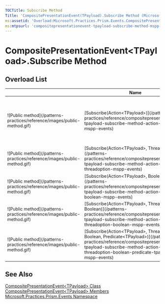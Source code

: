 ```yaml
---
TOCTitle: Subscribe Method
Title: 'CompositePresentationEvent(TPayload).Subscribe Method (Microsoft.Practices.Prism.Events)'
ms:assetid: 'Overload:Microsoft.Practices.Prism.Events.CompositePresentationEvent\`1.Subscribe'
ms:mtpsurl: 'compositepresentationevent-tpayload-subscribe-method-mspp-events.md'
---
```


# CompositePresentationEvent&lt;TPayload&gt;.Subscribe Method

## Overload List

<table>
<thead>
<tr class="header">
<th> </th>
<th>Name</th>
<th>Description</th>
</tr>
</thead>
<tbody>
<tr class="odd">
<td>![Public method](/patterns-practices/reference/images/public-method.gif)</td>
<td>[Subscribe(Action&lt;TPayload&gt;)](/patterns-practices/reference/compositepresentationevent-tpayload-subscribe-method-action-tpayload-mspp-events)</a></td>
<td><div class="summary">
Subscribes a delegate to an event that will be published on the PublisherThread. [CompositePresentationEvent&lt;TPayload&gt;](/patterns-practices/reference/compositepresentationevent-tpayload-class-mspp-events) will maintain a [WeakReference](http://msdn.microsoft.com/en-us/library/hbh8w2zd) to the target of the supplied action delegate.
</div></td>
</tr>
<tr class="even">
<td>![Public method](/patterns-practices/reference/images/public-method.gif)</td>
<td>[Subscribe(Action&lt;TPayload&gt;, ThreadOption)](/patterns-practices/reference/compositepresentationevent-tpayload-subscribe-method-action-tpayload-threadoption-mspp-events)</td>
<td><div class="summary">
Subscribes a delegate to an event. CompositePresentationEvent will maintain a [WeakReference](http://msdn.microsoft.com/en-us/library/hbh8w2zd) to the Target of the supplied action delegate.
</div></td>
</tr>
<tr class="odd">
<td>![Public method](/patterns-practices/reference/images/public-method.gif)</td>
<td>[Subscribe(Action&lt;TPayload&gt;, Boolean)](/patterns-practices/reference/compositepresentationevent-tpayload-subscribe-method-action-tpayload-boolean-mspp-events)</a></td>
<td><div class="summary">
Subscribes a delegate to an event that will be published on the PublisherThread.
</div></td>
</tr>
<tr class="even">
<td>![Public method](/patterns-practices/reference/images/public-method.gif)</td>
<td>[Subscribe(Action&lt;TPayload&gt;, ThreadOption, Boolean)](/patterns-practices/reference/compositepresentationevent-tpayload-subscribe-method-action-tpayload-threadoption-boolean-mspp-events)</td>
<td><div class="summary">
Subscribes a delegate to an event.
</div></td>
</tr>
<tr class="odd">
<td>![Public method](/patterns-practices/reference/images/public-method.gif)</td>
<td>[Subscribe(Action&lt;TPayload&gt;, ThreadOption, Boolean, Predicate&lt;TPayload&gt;)](/patterns-practices/reference/compositepresentationevent-tpayload-subscribe-method-action-tpayload-threadoption-boolean-predicate-tpayload-mspp-events)</td>
<td><div class="summary">
Subscribes a delegate to an event.
</div></td>
</tr>
</tbody>
</table>

## See Also

[CompositePresentationEvent&lt;TPayload&gt; Class](/patterns-practices/reference/compositepresentationevent-tpayload-class-mspp-events)  
[CompositePresentationEvent&lt;TPayload&gt; Members](/patterns-practices/reference/compositepresentationevent-tpayload-members-mspp-events)  
[Microsoft.Practices.Prism.Events Namespace](/patterns-practices/reference/mspp-events-namespace)
